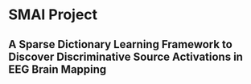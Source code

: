# SMAI Project
## A Sparse Dictionary Learning Framework to Discover Discriminative Source Activations in EEG Brain Mapping

